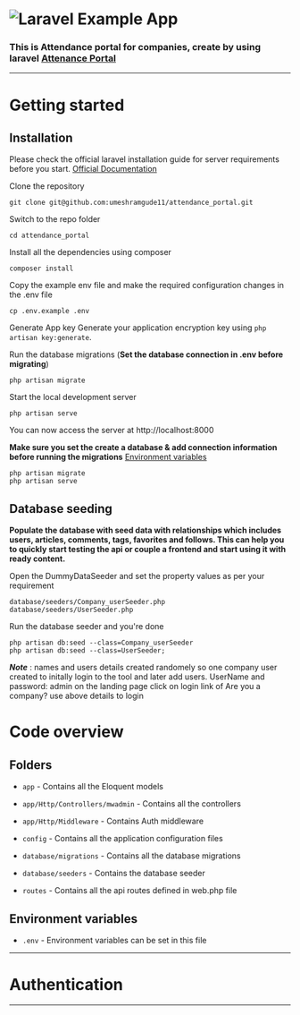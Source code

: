 # ![Laravel Example App](logo.png)


 ### This is Attendance portal for companies, create by using laravel  [Attenance Portal](https://github.com/umeshramgude11/attendance_portal.git) 


----------

# Getting started

## Installation

Please check the official laravel installation guide for server requirements before you start. [Official Documentation](https://laravel.com/docs/9.x/installation)


Clone the repository

    git clone git@github.com:umeshramgude11/attendance_portal.git

Switch to the repo folder

    cd attendance_portal

Install all the dependencies using composer

    composer install

Copy the example env file and make the required configuration changes in the .env file

    cp .env.example .env

Generate App key
Generate your application encryption key using `php artisan key:generate`.

Run the database migrations (**Set the database connection in .env before migrating**)

    php artisan migrate

Start the local development server

    php artisan serve

You can now access the server at http://localhost:8000

    
**Make sure you set the create a database & add connection information before running the migrations** [Environment variables](#environment-variables)

    php artisan migrate
    php artisan serve

## Database seeding

**Populate the database with seed data with relationships which includes users, articles, comments, tags, favorites and follows. This can help you to quickly start testing the api or couple a frontend and start using it with ready content.**

Open the DummyDataSeeder and set the property values as per your requirement

    database/seeders/Company_userSeeder.php
    database/seeders/UserSeeder.php

Run the database seeder and you're done

    php artisan db:seed --class=Company_userSeeder
    php artisan db:seed --class=UserSeeder;

***Note*** : names and users details created randomely
so one company user created to initally login to the tool and later add users. UserName and password: admin
on the landing page click on login link of Are you a company? use above details to login
    

# Code overview

## Folders

- `app` - Contains all the Eloquent models
- `app/Http/Controllers/mwadmin` - Contains all the controllers
- `app/Http/Middleware` - Contains Auth middleware

- `config` - Contains all the application configuration files
- `database/migrations` - Contains all the database migrations
- `database/seeders` - Contains the database seeder
- `routes` - Contains all the api routes defined in web.php file


## Environment variables

- `.env` - Environment variables can be set in this file

----------
 
# Authentication
 

----------
